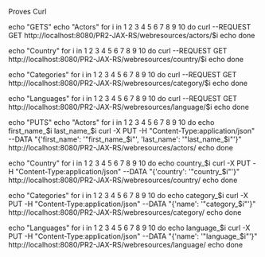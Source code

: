 Proves Curl

echo "GETS"
echo "Actors"
for i in 1 2 3 4 5 6 7 8 9 10
do
  curl --REQUEST GET http://localhost:8080/PR2-JAX-RS/webresources/actors/$i
  echo
done


echo "Country"
for i in 1 2 3 4 5 6 7 8 9 10
do
  curl --REQUEST GET http://localhost:8080/PR2-JAX-RS/webresources/country/$i
  echo
done


echo "Categories"
for i in 1 2 3 4 5 6 7 8 9 10
do
  curl --REQUEST GET http://localhost:8080/PR2-JAX-RS/webresources/category/$i
  echo
done

echo "Languages"
for i in 1 2 3 4 5 6 7 8 9 10
do
  curl --REQUEST GET http://localhost:8080/PR2-JAX-RS/webresources/language/$i
  echo
done


echo "PUTS"
echo "Actors"
for i in 1 2 3 4 5 6 7 8 9 10
do
  echo first_name_$i last_name_$i
  curl -X PUT -H "Content-Type:application/json" --DATA "{'first_name': '"first_name_$i"', 'last_name': '"last_name_$i"'}" http://localhost:8080/PR2-JAX-RS/webresources/actors/
  echo
done


echo "Country"
for i in 1 2 3 4 5 6 7 8 9 10
do
  echo country_$i
  curl -X PUT -H "Content-Type:application/json" --DATA "{'country': '"country_$i"'}" http://localhost:8080/PR2-JAX-RS/webresources/country/
  echo
done


echo "Categories"
for i in 1 2 3 4 5 6 7 8 9 10
do
  echo category_$i
  curl -X PUT -H "Content-Type:application/json" --DATA "{'name': '"category_$i"'}" http://localhost:8080/PR2-JAX-RS/webresources/category/
  echo
done

echo "Languages"
for i in 1 2 3 4 5 6 7 8 9 10
do
  echo language_$i
  curl -X PUT -H "Content-Type:application/json" --DATA "{'name': '"language_$i"'}" http://localhost:8080/PR2-JAX-RS/webresources/language/
  echo
done
